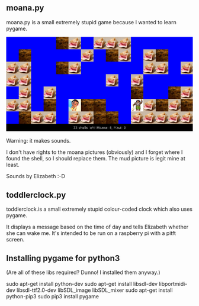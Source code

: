 ## moana.py 
moana.py is a small extremely stupid game because I wanted to learn pygame.


![screenshot](/images/screenshot.jpg)

Warning: it makes sounds.

I don't have rights to the moana pictures (obviously) and I forget where I found
the shell, so I should replace them. The mud picture is legit mine at least.

Sounds by Elizabeth :-D

## toddlerclock.py
toddlerclock.is a small extremely stupid colour-coded clock which also uses pygame.

It displays a message based on the time of day and tells Elizabeth whether she can
wake me. It's intended to be run on a raspberry pi with a pitft screen.

## Installing pygame for python3

(Are all of these libs required? Dunno! I installed them anyway.)

sudo apt-get install python-dev
sudo apt-get install libsdl-dev libportmidi-dev libsdl-ttf2.0-dev libSDL_image libSDL_mixer
sudo apt-get install python-pip3
sudo pip3 install pygame
